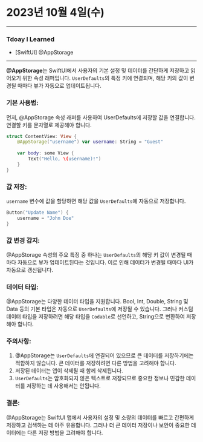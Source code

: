 # 2023년 10월 4일(수)

----

### Tdoay I Learned 

- [SwiftUI] @AppStorage

---

**@AppStorage**는 SwiftUI에서 사용자의 기본 설정 및 데이터를 간단하게 저장하고 읽어오기 위한 속성 래퍼입니다. `UserDefaults`의 특정 키에 연결되며, 해당 키의 값이 변경될 때마다 뷰가 자동으로 업데이트됩니다.

### 기본 사용법:

먼저, @AppStorage 속성 래퍼를 사용하여 UserDefaults에 저장할 값을 연결합니다. 연결할 키를 문자열로 제공해야 합니다.

```swift
struct ContentView: View {
    @AppStorage("username") var username: String = "Guest"
    
    var body: some View {
        Text("Hello, \(username)!")
    }
}
```

### 값 저장:

`username` 변수에 값을 할당하면 해당 값을 `UserDefaults`에 자동으로 저장합니다.

```swift
Button("Update Name") {
    username = "John Doe"
}
```

### 값 변경 감지:

@AppStorage 속성의 주요 특징 중 하나는 `UserDefaults`의 해당 키 값이 변경될 때마다 자동으로 뷰가 업데이트된다는 것입니다. 이로 인해 데이터가 변경될 때마다 UI가 자동으로 갱신됩니다.

### 데이터 타입:

@AppStorage는 다양한 데이터 타입을 지원합니다. Bool, Int, Double, String 및 Data 등의 기본 타입은 자동으로 `UserDefaults`에 저장될 수 있습니다. 그러나 커스텀 데이터 타입을 저장하려면 해당 타입을 `Codable`로 선언하고, String으로 변환하여 저장해야 합니다.

### 주의사항:

1. @AppStorage는 `UserDefaults`에 연결되어 있으므로 큰 데이터를 저장하기에는 적합하지 않습니다. 큰 데이터를 저장하려면 다른 방법을 고려해야 합니다.
2. 저장된 데이터는 앱이 삭제될 때 함께 삭제됩니다.
3. `UserDefaults`는 암호화되지 않은 텍스트로 저장되므로 중요한 정보나 민감한 데이터를 저장하는 데 사용해서는 안됩니다.

### 결론:

@AppStorage는 SwiftUI 앱에서 사용자의 설정 및 소량의 데이터를 빠르고 간편하게 저장하고 검색하는 데 아주 유용합니다. 그러나 더 큰 데이터 저장이나 보안이 중요한 데이터에는 다른 저장 방법을 고려해야 합니다.